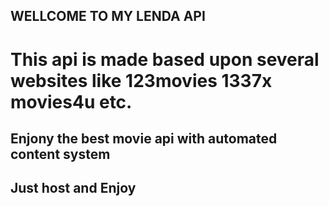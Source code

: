 ## WELLCOME TO MY LENDA API
# This api is made based upon several websites like 123movies 1337x movies4u etc.

## Enjony the best movie api with automated content system

## Just host and Enjoy 